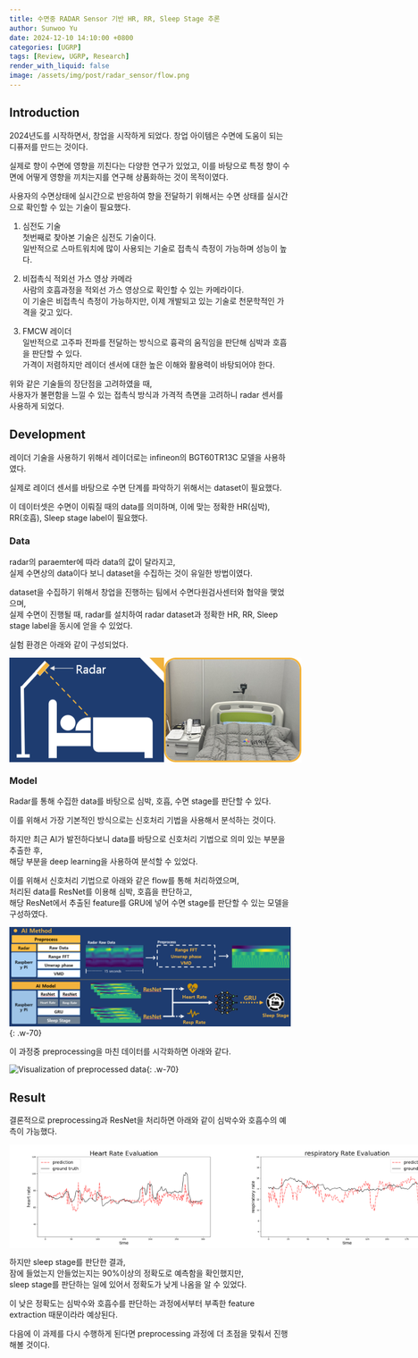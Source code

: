 ```yaml
---
title: 수면중 RADAR Sensor 기반 HR, RR, Sleep Stage 추론
author: Sunwoo Yu
date: 2024-12-10 14:10:00 +0800
categories: [UGRP]
tags: [Review, UGRP, Research]
render_with_liquid: false
image: /assets/img/post/radar_sensor/flow.png
---
```


## Introduction

2024년도를 시작하면서, 창업을 시작하게 되었다.
창업 아이템은 수면에 도움이 되는 디퓨저를 만드는 것이다.

실제로 향이 수면에 영향을 끼친다는 다양한 연구가 있었고, 
이를 바탕으로 특정 향이 수면에 어떻게 영향을 끼치는지를 연구해 상품화하는 것이 목적이였다.

사용자의 수면상태에 실시간으로 반응하여 향을 전달하기 위해서는 수면 상태를 실시간으로 확인할 수 있는 기술이 필요했다.

1. 심전도 기술<br>
  첫번째로 찾아본 기술은 심전도 기술이다. <br>
  일반적으로 스마트워치에 많이 사용되는 기술로 접촉식 측정이 가능하며 성능이 높다.

2. 비접촉식 적외선 가스 영상 카메라<br>
  사람의 호흡과정을 적외선 가스 영상으로 확인할 수 있는 카메라이다.<br>
  이 기술은 비접촉식 측정이 가능하지만, 이제 개발되고 있는 기술로 천문학적인 가격을 갖고 있다.

3. FMCW 레이더<br>
  일반적으로 고주파 전파를 전달하는 방식으로 흉곽의 움직임을 판단해 심박과 호흡을 판단할 수 있다.<br>
  가격이 저렴하지만 레이더 센서에 대한 높은 이해와 활용력이 바탕되어야 한다.

위와 같은 기술들의 장단점을 고려하였을 때, <br>
사용자가 불편함을 느낄 수 있는 접촉식 방식과 가격적 측면을 고려하니 radar 센서를 사용하게 되었다.

## Development
레이더 기술을 사용하기 위해서 레이더로는 infineon의 BGT60TR13C 모델을 사용하였다.

실제로 레이더 센서를 바탕으로 수면 단계를 파악하기 위해서는 dataset이 필요했다.

이 데이터셋은 수면이 이뤄질 때의 data를 의미하며, 이에 맞는 정확한 HR(심박), RR(호흡), Sleep stage label이 필요했다.

### Data
radar의 paraemter에 따라 data의 값이 달라지고,<br>
실제 수면상의 data이다 보니 dataset을 수집하는 것이 유일한 방법이였다.

dataset을 수집하기 위해서 창업을 진행하는 팀에서 수면다원검사센터와 협약을 맺었으며,<br>
실제 수면이 진행될 때, radar를 설치하여 radar dataset과 정확한 HR, RR, Sleep stage label을 동시에 얻을 수 있었다.

실험 환경은 아래와 같이 구성되었다.

<div style="display: flex; justify-content: space-around;">
    <img src="/assets/img/post/radar_sensor/radar_pos_fig.png" alt="expected environment" width="400"/>
    <img src="/assets/img/post/radar_sensor/radar_pos.png" alt="actual environment" width="400"/>
</div>


### Model
Radar를 통해 수집한 data를 바탕으로 심박, 호흡, 수면 stage를 판단할 수 있다.

이를 위해서 가장 기본적인 방식으로는 신호처리 기법을 사용해서 분석하는 것이다.

하지만 최근 AI가 발전하다보니 data를 바탕으로 신호처리 기법으로 의미 있는 부분을 추출한 후,<br>
해당 부분을 deep learning을 사용하여 분석할 수 있었다.

이를 위해서 신호처리 기법으로 아래와 같은 flow를 통해 처리하였으며,<br>
처리된 data를 ResNet를 이용해 심박, 호흡을 판단하고,<br>
해당 ResNet에서 추출된 feature를 GRU에 넣어 수면 stage를 판단할 수 있는 모델을 구성하였다.

![Preprocessing & AI Model]( /assets/img/post/radar_sensor/flow.png ){: .w-70}

이 과정중 preprocessing을 마친 데이터를 시각화하면 아래와 같다.

![Visualization of preprocessed data]( /assets/img/post/radar_sensor/radar_graph.gif ){: .w-70}

## Result
결론적으로 preprocessing과 ResNet을 처리하면 아래와 같이 심박수와 호흡수의 예측이 가능했다.

<div style="display: flex; justify-content: space-around;">
    <img src="/assets/img/post/radar_sensor/heartrate.png" alt="HeartRate" width="400"/>
    <img src="/assets/img/post/radar_sensor/respiratoryrate.png" alt="RespiratoryRate" width="400"/>
</div>

하지만 sleep stage를 판단한 결과,<br>
잠에 들었는지 안들었는지는 90%이상의 정확도로 예측함을 확인했지만,<br>
sleep stage를 판단하는 일에 있어서 정확도가 낮게 나옴을 알 수 있었다.

이 낮은 정확도는 심박수와 호흡수를 판단하는 과정에서부터 부족한 feature extraction 때문이라라 예상된다.

다음에 이 과제를 다시 수행하게 된다면 preprocessing 과정에 더 초점을 맞춰서 진행해볼 것이다.